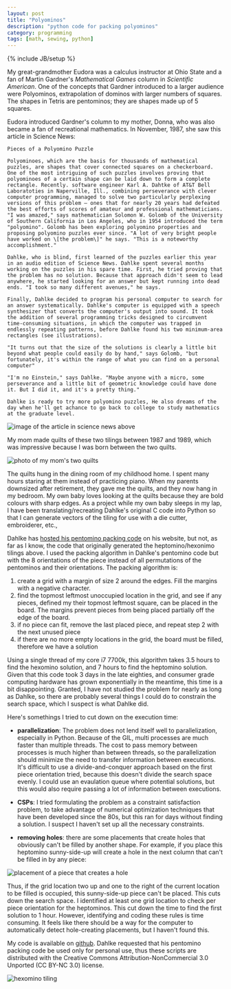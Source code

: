 ```yaml
---
layout: post
title: "Polyominos"
description: "python code for packing polyominos"
category: programming
tags: [math, sewing, python]
---
```

{% include JB/setup %}

My great-grandmother Eudora was a calculus instructor at Ohio State and a fan of Martin Gardner's *Mathematical Games* 
column in *Scientific American*. One of the concepts that Gardner introduced to a larger audience were Polyominos, extrapolation of dominos with larger numbers of squares. 
The shapes in Tetris are pentominos; they are shapes made up of 5 squares. 

Eudora introduced Gardner's column to my mother, Donna, who was also became a fan of recreational mathematics. In November, 1987, she saw this article in Science News:

	Pieces of a Polyomino Puzzle

	Polyominoes, which are the basis for thousands of mathematical puzzles, are shapes that cover connected squares on a checkerboard. One of the most intriguing of such puzzles involves proving that polyominoes of a certain shape can be laid down to form a complete rectangle. Recently. software engineer Karl A. Dahtke of AT&T Bell Laboratoties in Naperville, Ill., combining perseverance with clever computer programming, managed to solve two particularly perplexing versions of this problem — ones that for nearly 20 years had defeated the best efforts of scores of amateur and professional mathematicians. "I was amazed," says mathematician Solomon W. Golomb of the University of Southern California in Los Angeles, who in 1954 introduced the term "polyomino". Golomb has been exploring polyomino properties and proposing polyomino puzzles ever since. "A lot of very bright people have worked on \[the problem\]" he says. "This is a noteworthy accomplishment."

	Dahlke, who is blind, first learned of the puzzles earlier this year in an audio edition of Science News. Dahlke spent several months working on the puzzles in his spare time. First, he tried proving that the problem has no solution. Because that approach didn't seem to lead anywhere, he started looking for an answer but kept running into dead ends. "I took so many different avenues," he says.

	Finally, Dahlke decided to program his personal computer to search for an answer systematically. Dahlke's computer is equipped with a speech synthesizer that converts the computer's output into sound. It took the addition of several programming tricks designed to circumvent time-consuming situations, in which the computer was trapped in endlessly repeating patterns, before Dahlke found his two minimum-area rectangles (see illustrations).

	"It turns out that the size of the solutions is clearly a little bit beyond what people could easily do by hand," says Golomb, "but fortunately, it's within the range of what you can find on a personal computer"

	"I'm no Einstein," says Dahlke. "Maybe anyone with a micro, some perseverance and a little bit of geometric knowledge could have done it. But I did it, and it's a pretty thing."
	
	Dahlke is ready to try more polyomino puzzles, He also dreams of the day when he'll get achance to go back to college to study mathematics at the graduate level.
	

![image of the article in science news above](https://raw.githubusercontent.com/CatherineH/CatherineH.github.io/master/_posts/images/polyomino/polyomino_science_news.png)

My mom made quilts of these two tilings between 1987 and 1989, which was impressive because I was born between the two quilts. 

![photo of my mom's two quilts](https://raw.githubusercontent.com/CatherineH/CatherineH.github.io/master/_posts/images/polyomino/polyomino_quilts.jpeg)

The quilts hung in the dining room of my childhood home. I spent many hours staring at them instead of practicing piano. When my parents downsized after retirement, they gave me the quilts, and they now hang in my bedroom. My own baby loves looking at the quilts because they are bold colours with sharp edges. As a project while my own baby sleeps in my lap, I have been translating/recreating Dahlke's original C code into Python so that I can generate vectors of the tiling for use with a die cutter, embroiderer, etc.,

Dahlke has [hosted his pentomino packing code](https://eklhad.net/polyomino/index.html) on his website, but not, as far as I know, the code that originally generated the heptomino/hexonimo tilings above. I used the packing algorithm in Dahlke's pentomino code but with the 8 orientations of the piece instead of all permutations of the pentominos and their orientations. The packing algorithm is:

1. create a grid with a margin of size 2 around the edges. Fill the margins with a negative character.
2. find the topmost leftmost unoccupied location in the grid, and see if any pieces, defined my their topmost leftmost square, can be placed in the board. The margins prevent pieces from being placed partially off the edge of the board.
3. if no piece can fit, remove the last placed piece, and repeat step 2 with the next unused piece
4. if there are no more empty locations in the grid, the board must be filled, therefore we have a solution

Using a single thread of my core i7 7700k, this algorithm takes 3.5 hours to find the hexomino solution, and 7 hours to find the heptomino solution. Given that this code took 3 days in the late eighties, and consumer grade computing hardware has grown exponentially in the meantime, this time is a bit disappointing. Granted, I have not studied the problem for nearly as long as Dahlke, so there are probably several things I could do to constrain the search space, which I suspect is what Dahlke did.  

Here's somethings I tried to cut down on the execution time:

- **parallelization**: The problem does not lend itself well to parallelization, especially in Python. Because of the GIL, multi processes are much faster than multiple threads. The cost to pass memory between processes is much higher than between threads, so the parallelization should minimize the need to transfer information between executions. It's difficult to use a divide-and-conquer approach based on the first piece orientation tried, because this doesn't divide the search space evenly. I could use an evaulation queue where potential solutions, but this would also require passing a lot of information between executions.  

- **CSPs**: I tried formulating the problem as a constraint satisfaction problem, to take advantage of numerical optimization techniques that have been developed since the 80s, but this ran for days without finding a solution. I suspect I haven't set up all the necessary constraints.

- **removing holes**: there are some placements that create holes that obviously can't be filled by another shape. For example, if you place this heptomino sunny-side-up will create a hole in the next column that can't be filled in by any piece:

![placement of a piece that creates a hole](https://raw.githubusercontent.com/CatherineH/CatherineH.github.io/master/_posts/images/polyomino/hole.png)

Thus, if the grid location two up and one to the right of the current location to be filled is occupied, this sunny-side-up piece can't be placed. This cuts down the search space. I identified at least one grid location to check per piece orientation for the heptominos. This cut down the time to find the first solution to 1 hour. However, identifying and coding these rules is time consuming. It feels like there should be a way for the computer to automatically detect hole-creating placements, but I haven't found this.

My code is available on [github](https://github.com/CatherineH/pypolyomino). Dahlke requested that his pentomino packing code be used only for personal use, thus these scripts are distributed with the Creative Commons Attribution-NonCommercial 3.0 Unported (CC BY-NC 3.0) license.

![hexomino tiling](https://raw.githubusercontent.com/CatherineH/CatherineH.github.io/master/_posts/images/polyomino/hexonimo_tiling.png)